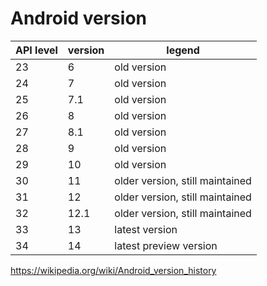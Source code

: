 # Android version

API level | version | legend
----------|---------|--------------
23        | 6       | old version
24        | 7       | old version
25        | 7.1     | old version
26        | 8       | old version
27        | 8.1     | old version
28        | 9       | old version
29        | 10      | old version
30        | 11      | older version, still maintained
31        | 12      | older version, still maintained
32        | 12.1    | older version, still maintained
33        | 13      | latest version
34        | 14      | latest preview version

<https://wikipedia.org/wiki/Android_version_history>
